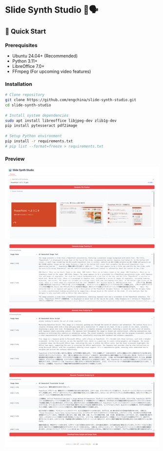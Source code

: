 # Slide Synth Studio 🎥🗣️

## 🚀 Quick Start

### Prerequisites
- Ubuntu 24.04+ (Recommended)
- Python 3.11+
- LibreOffice 7.0+
- FFmpeg (For upcoming video features)

### Installation
```bash
# Clone repository
git clone https://github.com/engchina/slide-synth-studio.git
cd slide-synth-studio

# Install system dependencies
sudo apt install libreoffice libjpeg-dev zlib1g-dev
pip install pytesseract pdf2image

# Setup Python environment
pip install -r requirements.txt
# pip list --format=freeze > requirements.txt
```

### Preview

![image-20250126170637726](images/image-20250126170637726.png)

![image-20250126170656033](images/image-20250126170656033.png)

![image-20250126170713021](images/image-20250126170713021.png)

![image-20250126170741058](images/image-20250126170741058.png)
